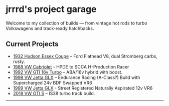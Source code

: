 # jrrrd's project garage

Welcome to my collection of builds — from vintage hot rods to turbo Volkswagens and track-ready hatchbacks.

## Current Projects
- [1932 Hudson Essex Coupe](cars/hudson-essex.md) – Ford Flathead V8, dual Stromberg carbs, rusty.
- [1988 VW Cabriolet](cars/mk1-cabriolet.md) - HPDE to SCCA H-Production Racer
- [1992 VW GTI 16v Turbo](cars/mk2-16vt.md) – ABA/16v hybrid with boost.
- [1998 VW Jetta GLX](cars/98-vr6-jetta.md) – Endurance Racing (A-Class?) Build with Supercharged 24v BDF Swapped VR6
- [1999 VW Jetta GLX](cars/99-vr6-jetta.md) - Street Registered Naturally Aspirated 12v VR6
- [2018 VW GTI S](cars/mk7-5-gti.md) – IS38 turbo track build.
  
---
